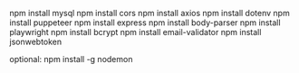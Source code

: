 npm install mysql
npm install cors
npm install axios
npm install dotenv
npm install puppeteer
npm install express
npm install body-parser
npm install playwright
npm install bcrypt
npm install email-validator
npm install jsonwebtoken

optional:
npm install -g nodemon